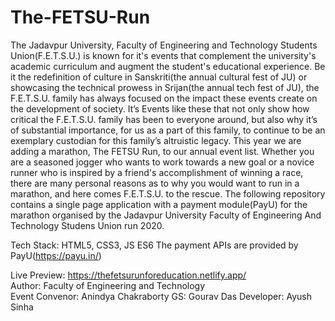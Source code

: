# The-FETSU-Run 

The Jadavpur University, Faculty of Engineering and Technology Students Union(F.E.T.S.U.) is known for it's events that complement the university's academic curriculum and augment the student's educational experience. Be it the redefinition of culture in Sanskriti(the annual cultural fest of JU) or showcasing the technical prowess in Srijan(the annual tech fest of JU), the F.E.T.S.U. family has always focused on the impact these events create on the development of society. It’s Events like these that not only show how critical the F.E.T.S.U. family has been to everyone around, but also why it’s of substantial importance, for us as a part of this family, to continue to be an exemplary custodian for this family’s altruistic legacy. This year we are adding a marathon, The FETSU Run, to our annual event list. Whether you are a seasoned jogger who wants to work towards a new goal or a novice runner who is inspired by a friend's accomplishment of winning a race, there are many personal reasons as to why you would want to run in a marathon, and here comes F.E.T.S.U. to the rescue. 
  The following repository contains a single page application with a payment module(PayU) for the marathon organised by the Jadavpur University Faculty of Engineering And Technology Studens Union run 2020.  

Tech Stack: HTML5, CSS3, JS ES6
The payment APIs are provided by PayU(https://payu.in/)

Live Preview: https://thefetsurunforeducation.netlify.app/  
Author: Faculty of Engineering and Technology  
Event Convenor: Anindya Chakraborty
GS: Gourav Das
Developer: Ayush Sinha

